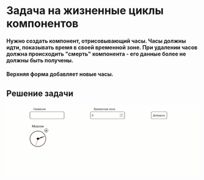 Задача на жизненные циклы компонентов
===

#### Нужно создать компонент, отрисовывающий часы. Часы должны идти, показывать время в своей временной зоне. При удалении часов должна происходить "смерть" компонента - его данные более не должны быть получены.

#### Верхняя форма добавляет новые часы.

## Решение задачи
![lifecycleWatches](./lifecycleWatchesPreview.gif)